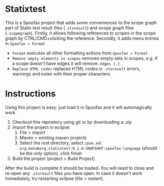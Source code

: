 # Statixtest
This is a Spoofax project that adds some conveniences to the scope graph part
of Statix test result files (`.stxresult`) and scope graph files (`.scopegraph`).
Firstly, it allows following references to scopes in the scope graph by
CTRL/CMD+clicking the reference.
Secondly, it adds menu entries in `Spoofax > Format`
- `Format` executes all other formatting actions from `Spoofax > Format`
- `Remove empty elements in scopes` removes empty sets in scopes, e.g. if a
   scope doesn't have edges it will remove. `edges { }`
- `Replace HTML codes` replaces HTML codes in `.stxresult` errors, warnings and
   notes with their proper characters.

# Instructions
Using this project is easy: just load it in Spoofax and it will automagically
work.

1. Checkout this repository using git or by downloading a .zip
2. Import the project in eclipse:
   1. File > import
   2. Maven > existing maven projects
   3. Select the root directory, select `/pom.xml`
   `org.metaborg.statixtest:0.1.0-SNAPSHOT:spoofax-language` (should be the
   only option), click finish
3. Build the project (project > Build Project)

After the build is complete it should be loaded.
You will need to close and re-open any `.stxresult` files you have open.
In case it doesn't work immediately, try restarting eclipse (file > restart).
